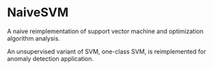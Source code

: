 # NaiveSVM
A naive reimplementation of support vector machine and optimization algorithm analysis.

An unsupervised variant of SVM, one-class SVM, is reimplemented for anomaly detection application.
